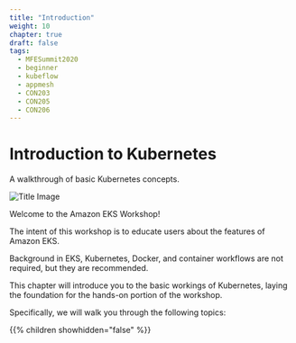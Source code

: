 ```yaml
---
title: "Introduction"
weight: 10
chapter: true
draft: false
tags:
  - MFESummit2020
  - beginner
  - kubeflow
  - appmesh
  - CON203
  - CON205
  - CON206
---
```


# Introduction to Kubernetes

A walkthrough of basic Kubernetes concepts.

![Title Image](/images/introduction/eks-product-page.png)

Welcome to the Amazon EKS Workshop!

The intent of this workshop is to educate users about the features of Amazon EKS.

Background in EKS, Kubernetes, Docker, and container workflows are not required, but they are recommended.

This chapter will introduce you to the basic workings of Kubernetes, laying the foundation for the hands-on portion of the workshop.

Specifically, we will walk you through the following topics:

{{% children showhidden="false" %}}

